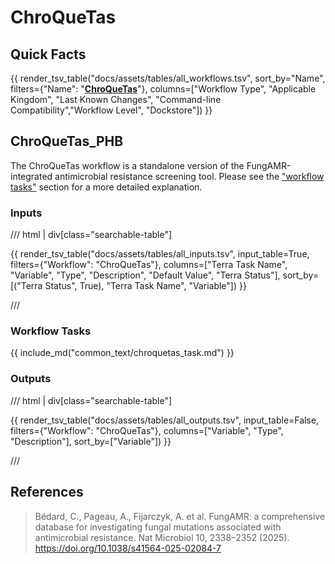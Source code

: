 # ChroQueTas 

## Quick Facts

{{ render_tsv_table("docs/assets/tables/all_workflows.tsv", sort_by="Name", filters={"Name": "[**ChroQueTas**](../workflows/standalone/chroquetas.md)"}, columns=["Workflow Type", "Applicable Kingdom", "Last Known Changes", "Command-line Compatibility","Workflow Level", "Dockstore"]) }}

## ChroQueTas_PHB

The ChroQueTas workflow is a standalone version of the FungAMR-integrated antimicrobial resistance screening tool. Please see the ["workflow tasks"](#workflow-tasks) section for a more detailed explanation.

### Inputs

/// html | div[class="searchable-table"]

{{ render_tsv_table("docs/assets/tables/all_inputs.tsv", input_table=True, filters={"Workflow": "ChroQueTas"}, columns=["Terra Task Name", "Variable", "Type", "Description", "Default Value", "Terra Status"], sort_by=[("Terra Status", True), "Terra Task Name", "Variable"]) }}

///

### Workflow Tasks

{{ include_md("common_text/chroquetas_task.md") }}

### Outputs

/// html | div[class="searchable-table"]

{{ render_tsv_table("docs/assets/tables/all_outputs.tsv", input_table=False, filters={"Workflow": "ChroQueTas"}, columns=["Variable", "Type", "Description"], sort_by=["Variable"]) }}

///

## References

> Bédard, C., Pageau, A., Fijarczyk, A. et al. FungAMR: a comprehensive database for investigating fungal mutations associated with antimicrobial resistance. Nat Microbiol 10, 2338–2352 (2025). https://doi.org/10.1038/s41564-025-02084-7